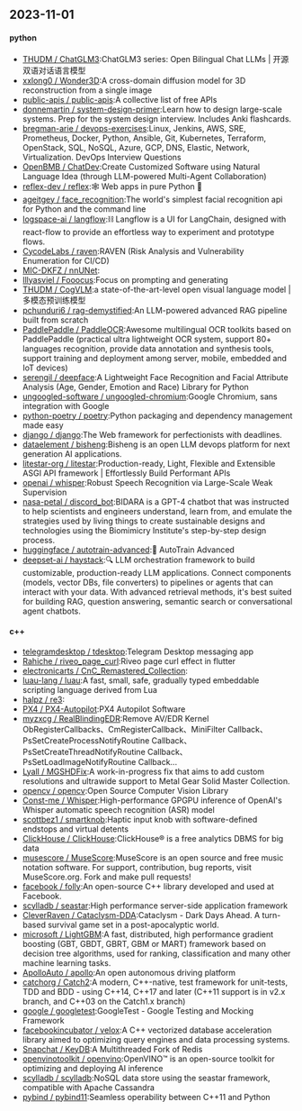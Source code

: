 ## 2023-11-01

#### python
* [THUDM / ChatGLM3](https://github.com/THUDM/ChatGLM3):ChatGLM3 series: Open Bilingual Chat LLMs | 开源双语对话语言模型
* [xxlong0 / Wonder3D](https://github.com/xxlong0/Wonder3D):A cross-domain diffusion model for 3D reconstruction from a single image
* [public-apis / public-apis](https://github.com/public-apis/public-apis):A collective list of free APIs
* [donnemartin / system-design-primer](https://github.com/donnemartin/system-design-primer):Learn how to design large-scale systems. Prep for the system design interview. Includes Anki flashcards.
* [bregman-arie / devops-exercises](https://github.com/bregman-arie/devops-exercises):Linux, Jenkins, AWS, SRE, Prometheus, Docker, Python, Ansible, Git, Kubernetes, Terraform, OpenStack, SQL, NoSQL, Azure, GCP, DNS, Elastic, Network, Virtualization. DevOps Interview Questions
* [OpenBMB / ChatDev](https://github.com/OpenBMB/ChatDev):Create Customized Software using Natural Language Idea (through LLM-powered Multi-Agent Collaboration)
* [reflex-dev / reflex](https://github.com/reflex-dev/reflex):🕸 Web apps in pure Python 🐍
* [ageitgey / face_recognition](https://github.com/ageitgey/face_recognition):The world's simplest facial recognition api for Python and the command line
* [logspace-ai / langflow](https://github.com/logspace-ai/langflow):⛓️ Langflow is a UI for LangChain, designed with react-flow to provide an effortless way to experiment and prototype flows.
* [CycodeLabs / raven](https://github.com/CycodeLabs/raven):RAVEN (Risk Analysis and Vulnerability Enumeration for CI/CD)
* [MIC-DKFZ / nnUNet](https://github.com/MIC-DKFZ/nnUNet):
* [lllyasviel / Fooocus](https://github.com/lllyasviel/Fooocus):Focus on prompting and generating
* [THUDM / CogVLM](https://github.com/THUDM/CogVLM):a state-of-the-art-level open visual language model | 多模态预训练模型
* [pchunduri6 / rag-demystified](https://github.com/pchunduri6/rag-demystified):An LLM-powered advanced RAG pipeline built from scratch
* [PaddlePaddle / PaddleOCR](https://github.com/PaddlePaddle/PaddleOCR):Awesome multilingual OCR toolkits based on PaddlePaddle (practical ultra lightweight OCR system, support 80+ languages recognition, provide data annotation and synthesis tools, support training and deployment among server, mobile, embedded and IoT devices)
* [serengil / deepface](https://github.com/serengil/deepface):A Lightweight Face Recognition and Facial Attribute Analysis (Age, Gender, Emotion and Race) Library for Python
* [ungoogled-software / ungoogled-chromium](https://github.com/ungoogled-software/ungoogled-chromium):Google Chromium, sans integration with Google
* [python-poetry / poetry](https://github.com/python-poetry/poetry):Python packaging and dependency management made easy
* [django / django](https://github.com/django/django):The Web framework for perfectionists with deadlines.
* [dataelement / bisheng](https://github.com/dataelement/bisheng):Bisheng is an open LLM devops platform for next generation AI applications.
* [litestar-org / litestar](https://github.com/litestar-org/litestar):Production-ready, Light, Flexible and Extensible ASGI API framework | Effortlessly Build Performant APIs
* [openai / whisper](https://github.com/openai/whisper):Robust Speech Recognition via Large-Scale Weak Supervision
* [nasa-petal / discord_bot](https://github.com/nasa-petal/discord_bot):BIDARA is a GPT-4 chatbot that was instructed to help scientists and engineers understand, learn from, and emulate the strategies used by living things to create sustainable designs and technologies using the Biomimicry Institute's step-by-step design process.
* [huggingface / autotrain-advanced](https://github.com/huggingface/autotrain-advanced):🤗 AutoTrain Advanced
* [deepset-ai / haystack](https://github.com/deepset-ai/haystack):🔍 LLM orchestration framework to build customizable, production-ready LLM applications. Connect components (models, vector DBs, file converters) to pipelines or agents that can interact with your data. With advanced retrieval methods, it's best suited for building RAG, question answering, semantic search or conversational agent chatbots.

#### c++
* [telegramdesktop / tdesktop](https://github.com/telegramdesktop/tdesktop):Telegram Desktop messaging app
* [Rahiche / riveo_page_curl](https://github.com/Rahiche/riveo_page_curl):Riveo page curl effect in flutter
* [electronicarts / CnC_Remastered_Collection](https://github.com/electronicarts/CnC_Remastered_Collection):
* [luau-lang / luau](https://github.com/luau-lang/luau):A fast, small, safe, gradually typed embeddable scripting language derived from Lua
* [halpz / re3](https://github.com/halpz/re3):
* [PX4 / PX4-Autopilot](https://github.com/PX4/PX4-Autopilot):PX4 Autopilot Software
* [myzxcg / RealBlindingEDR](https://github.com/myzxcg/RealBlindingEDR):Remove AV/EDR Kernel ObRegisterCallbacks、CmRegisterCallback、MiniFilter Callback、PsSetCreateProcessNotifyRoutine Callback、PsSetCreateThreadNotifyRoutine Callback、PsSetLoadImageNotifyRoutine Callback...
* [Lyall / MGSHDFix](https://github.com/Lyall/MGSHDFix):A work-in-progress fix that aims to add custom resolutions and ultrawide support to Metal Gear Solid Master Collection.
* [opencv / opencv](https://github.com/opencv/opencv):Open Source Computer Vision Library
* [Const-me / Whisper](https://github.com/Const-me/Whisper):High-performance GPGPU inference of OpenAI's Whisper automatic speech recognition (ASR) model
* [scottbez1 / smartknob](https://github.com/scottbez1/smartknob):Haptic input knob with software-defined endstops and virtual detents
* [ClickHouse / ClickHouse](https://github.com/ClickHouse/ClickHouse):ClickHouse® is a free analytics DBMS for big data
* [musescore / MuseScore](https://github.com/musescore/MuseScore):MuseScore is an open source and free music notation software. For support, contribution, bug reports, visit MuseScore.org. Fork and make pull requests!
* [facebook / folly](https://github.com/facebook/folly):An open-source C++ library developed and used at Facebook.
* [scylladb / seastar](https://github.com/scylladb/seastar):High performance server-side application framework
* [CleverRaven / Cataclysm-DDA](https://github.com/CleverRaven/Cataclysm-DDA):Cataclysm - Dark Days Ahead. A turn-based survival game set in a post-apocalyptic world.
* [microsoft / LightGBM](https://github.com/microsoft/LightGBM):A fast, distributed, high performance gradient boosting (GBT, GBDT, GBRT, GBM or MART) framework based on decision tree algorithms, used for ranking, classification and many other machine learning tasks.
* [ApolloAuto / apollo](https://github.com/ApolloAuto/apollo):An open autonomous driving platform
* [catchorg / Catch2](https://github.com/catchorg/Catch2):A modern, C++-native, test framework for unit-tests, TDD and BDD - using C++14, C++17 and later (C++11 support is in v2.x branch, and C++03 on the Catch1.x branch)
* [google / googletest](https://github.com/google/googletest):GoogleTest - Google Testing and Mocking Framework
* [facebookincubator / velox](https://github.com/facebookincubator/velox):A C++ vectorized database acceleration library aimed to optimizing query engines and data processing systems.
* [Snapchat / KeyDB](https://github.com/Snapchat/KeyDB):A Multithreaded Fork of Redis
* [openvinotoolkit / openvino](https://github.com/openvinotoolkit/openvino):OpenVINO™ is an open-source toolkit for optimizing and deploying AI inference
* [scylladb / scylladb](https://github.com/scylladb/scylladb):NoSQL data store using the seastar framework, compatible with Apache Cassandra
* [pybind / pybind11](https://github.com/pybind/pybind11):Seamless operability between C++11 and Python
